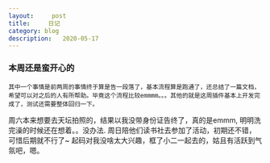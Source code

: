 ```yaml
---
layout:     post
title:     日记
category: blog
description:   2020-05-17
---
```


### 本周还是蛮开心的
    其中一个事情是前两周的事情终于算是告一段落了，基本流程算是跑通了，还总结了一篇文档，希望可以对之后的人有所帮助。毕竟这个流程比较emmmm。。。其他的就是这周插件基本上开发完成了，测试还需要整体回归一下。
周六本来想要去天坛拍照的，结果以我没带身份证告终了，真的是emmm, 明明洗完澡的时候还在想着。。没办法. 周日陪他们读书社去参加了活动，初期还不错，可惜后期就不行了~ 起码对我没啥太大兴趣，框了小二一起去的，姑且有活跃到气氛吧，嗯。
